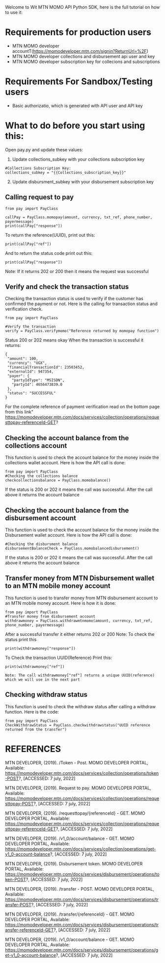 Welcome to Wit MTN MOMO API Python SDK, here is the full tutorial on how to use it:

# Requirements for production users 
  - MTN MOMO developer accountT(https://momodeveloper.mtn.com/signin?ReturnUrl=%2F)
  - MTN MOMO developer collections and disbursement api user and key
  - MTN MOMO developer subscription key for collecions and subscriptions
  
# Requirements For Sandbox/Testing users
  - Basic authorizatio, which is generated with API user and API key
  

# What to do before you start using this:
  Open pay.py and update these values:
  1) Update collections_subkey with your collections subscription key
  ```
  #Collections Subscription Key:
  collections_subkey = "{{Collections_subscription_key}}"
  ```
  2) Update disbursment_subkey with your disbursement subscription key

## Calling request to pay 
```
from pay import PayClass

callPay = PayClass.momopay(amount, currency, txt_ref, phone_number, payermessage)
print(callPay["response"])
```
To return the reference(UUID), print out this: 
```
print(callPay["ref"]) 
```
And to return the status code print out this:
```
print(callPay["response"])
```
Note: If it returns 202 or 200 then it means the request was successful

## Verify and check the transaction status
 Checking the transaction status is used to verify if the customer has confirmed the payment or not. Here is the calling for transaction status and verification check.
 ```
 from pay import PayClass

#Verify the transaction
verify = PayClass.verifymomo("Reference returned by momopay function")
 ```
Status 200 or 202 means okay
When the transaction is successful it returns:
 ```
{
  "amount": 100,
  "currency": "UGX",
  "financialTransactionId": 23503452,
  "externalId": 947354,
  "payer": {
    "partyIdType": "MSISDN",
    "partyId": 4656473839.0
  },
  "status": "SUCCESSFUL"
}
 ```
 For the complete reference of payment verification read on the bottom page from this link"
 https://momodeveloper.mtn.com/docs/services/collection/operations/requesttopay-referenceId-GET?
 
 ## Checking the account balance from the collections account
 This function is used to check the account balance for the money inside the collections wallet account. Here is how the API call is done:
  ```
from pay import PayClass
#Checking the collections balance
checkcollectionsbalance = PayClass.momobalance()
  ```
  If the status is 200 or 202 it means the call was successful. After the call above it returns the account balance
  
## Checking the account balance from the disbursement account
  This function is used to check the account balance for the money inside the Disbursement wallet account. Here is how the API call is done:
  ```
  #Checking the disbursment balance
  disbursementBalanceCheck = PayClass.momobalancedisbursement()
  ```
   If the status is 200 or 202 it means the call was successful. After the call above it returns the account balance
   
## Transfer money from MTN Disbursement wallet to an MTN mobile money account
This function is used to transfer money from MTN disbursement account to an MTN mobile money account. Here is how it is done:

 ```
from pay import PayClass
#Transfer money from disbursement account
withdrawmoney = PayClass.withdrawmtnmomo(amount, currency, txt_ref, phone_number, payermessage)

  ```
  After a successful transfer it either returns 202 or 200
  Note: To check the status print this 
   ```
  print(withdrawmoney["response"])
  ```
  To Check the transaction UUID(Reference)
  Print this:
  ```
  print(withdrawmoney["ref"])
  ```
  
    Note: The call withdrawmoney["ref"] returns a unique UUID(reference) which we will use in the next part

## Checking withdraw status
 This function is used to check the withdraw status after calling a withdraw function. Here is the code:
 ```
 from pay import PayClass
 CheckWithdrawStatus = PayClass.checkwithdrawstatus("UUID reference returned from the transfer")
 ```
  
  
# REFERENCES
MTN DEVELOPER, (2019). /Token - Post. MOMO DEVELOPER PORTAL, Available: https://momodeveloper.mtn.com/docs/services/collection/operations/token-POST?, [ACCESSED: 7 july, 2022]

MTN DEVELOPER, (2019). Request to pay. MOMO DEVELOPER PORTAL, Available: https://momodeveloper.mtn.com/docs/services/collection/operations/requesttopay-POST?, [ACCESSED: 7 july, 2022] 

MTN DEVELOPER, (2019). /requesttopay/{referenceId} - GET. MOMO DEVELOPER PORTAL, Available: https://momodeveloper.mtn.com/docs/services/collection/operations/requesttopay-referenceId-GET?, [ACCESSED: 7 july, 2022] 

MTN DEVELOPER, (2019). /v1_0/account/balance - GET. MOMO DEVELOPER PORTAL, Available: https://momodeveloper.mtn.com/docs/services/collection/operations/get-v1_0-account-balance?, [ACCESSED: 7 july, 2022] 

MTN DEVELOPER, (2019). Disbursement token. MOMO DEVELOPER PORTAL, Available: https://momodeveloper.mtn.com/docs/services/disbursement/operations/token-POST?, [ACCESSED: 7 july, 2022]

MTN DEVELOPER, (2019). /transfer - POST. MOMO DEVELOPER PORTAL, Available: https://momodeveloper.mtn.com/docs/services/disbursement/operations/transfer-POST?, [ACCESSED: 7 july, 2022]

MTN DEVELOPER, (2019). /transfer/{referenceId} - GET. MOMO DEVELOPER PORTAL, Available: https://momodeveloper.mtn.com/docs/services/disbursement/operations/transfer-referenceId-GET?, [ACCESSED: 7 july, 2022]

MTN DEVELOPER, (2019). /v1_0/account/balance - GET. MOMO DEVELOPER PORTAL, Available: https://momodeveloper.mtn.com/docs/services/disbursement/operations/get-v1_0-account-balance?, [ACCESSED: 7 july, 2022]










 
